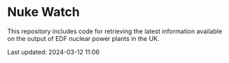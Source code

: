 # Nuke Watch

This repository includes code for retrieving the latest information available on the output of EDF nuclear power plants in the UK.

Last updated: 2024-03-12 11:06